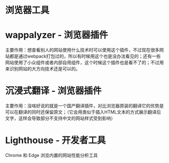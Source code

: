 # 浏览器工具

# wappalyzer  - 浏览器插件

主要作用：想查看别人的网站使用什么技术时可以使用这个插件，不过现在很多网站都是通过webpack打包过的，所以有时候用这个也是没办法看见的；还有一些网站使用了小众组件或者内部自用组件，这个时候这个插件也是看不了的；不过用来识别网站的大方向技术还是可以的。

# 沉浸式翻译 - 浏览器插件

主要作用：没啥好说的就是一个国产翻译插件，对比浏览器原装的翻译它的优势是可以在翻译的同时还保留原文；（它会用类似于插入HTML文本的方式展示翻译后文字，这样会导致部分不支持中文的网站样式受到影响）

# Lighthouse - 开发者工具

Chrome 和 Edge 浏览内置的网站性能分析工具
